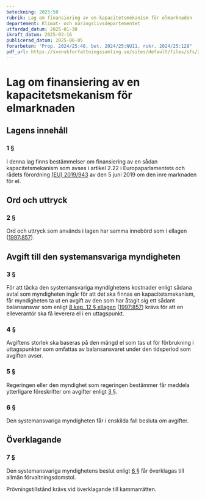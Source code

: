```yaml
---
beteckning: 2025:50
rubrik: Lag om finansiering av en kapacitetsmekanism för elmarknaden
departement: Klimat- och näringslivsdepartementet
utfardad_datum: 2025-01-30
ikraft_datum: 2025-03-16
publicerad_datum: 2025-06-05
forarbeten: "Prop. 2024/25:48, bet. 2024/25:NU11, rskr. 2024/25:128"
pdf_url: https://svenskforfattningssamling.se/sites/default/files/sfs/2025-01/SFS2025-50.pdf
---
```


# Lag om finansiering av en kapacitetsmekanism för elmarknaden

## Lagens innehåll

### 1 §

I denna lag finns bestämmelser om finansiering av en sådan kapacitetsmekanism som avses i artikel 2.22 i Europaparlamentets och rådets förordning [(EU) 2019/943](https://eur-lex.europa.eu/legal-content/SV/ALL/?uri=celex%3A32019R0943) av den 5 juni 2019 om den inre marknaden för el.

## Ord och uttryck

### 2 §

Ord och uttryck som används i lagen har samma innebörd som i ellagen ([1997:857](https://selex.se/eli/sfs/1997/857)).

## Avgift till den systemansvariga myndigheten

### 3 §

För att täcka den systemansvariga myndighetens kostnader enligt sådana avtal som myndigheten ingår för att det ska finnas en kapacitetsmekanism, får myndigheten ta ut en avgift av den som har åtagit sig ett sådant balansansvar som enligt [8 kap. 12 § ellagen](https://selex.se/eli/sfs/1997/857#kap8.12) ([1997:857](https://selex.se/eli/sfs/1997/857)) krävs för att en elleverantör ska få leverera el i en uttagspunkt.

### 4 §

Avgiftens storlek ska baseras på den mängd el som tas ut för förbrukning i uttagspunkter som omfattas av balansansvaret under den tidsperiod som avgiften avser.

### 5 §

Regeringen eller den myndighet som regeringen bestämmer får meddela ytterligare föreskrifter om avgifter enligt [3 §](#3).

### 6 §

Den systemansvariga myndigheten får i enskilda fall besluta om avgifter.

## Överklagande

### 7 §

Den systemansvariga myndighetens beslut enligt [6 §](#6) får överklagas till allmän förvaltningsdomstol.

Prövningstillstånd krävs vid överklagande till kammarrätten.